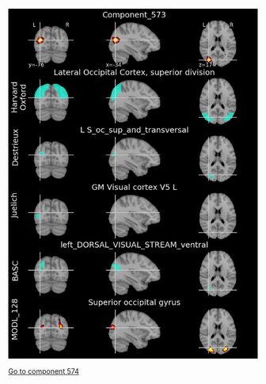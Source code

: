 


![573](preliminary/573.jpg "Component 573")

[Go to component 574](https://parietal-inria.github.io/MODL_atlas/1024/574 "Component 574")
